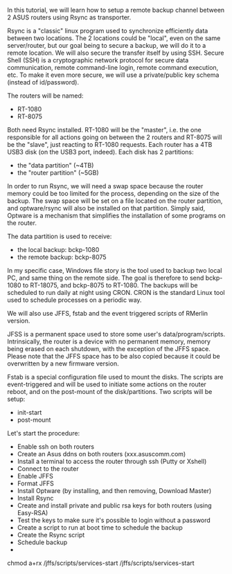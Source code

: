 In this tutorial, we will learn how to setup a remote backup channel between 2 ASUS routers using Rsync as transporter.

Rsync is a "classic" linux program used to synchronize efficiently data between two locations. The 2 locations could be "local", even on the same server/router, but our goal being to secure a backup, we will do it to a remote location. We will also secure the transfer itself by using SSH. Secure Shell (SSH) is a cryptographic network protocol for secure data communication, remote command-line login, remote command execution, etc. To make it even more secure, we will use a private/public key schema (instead of id/password).

The routers will be named:
* RT-1080
* RT-8075

Both need Rsync installed. RT-1080 will be the "master", i.e. the one responsible for all actions going on between the 2 routers and RT-8075 will be the "slave", just reacting to RT-1080 requests. Each router has a 4TB USB3 disk (on the USB3 port, indeed). Each disk has 2 partitions: 
* the "data partition" (~4TB)
* the "router partition" (~5GB)

In order to run Rsync, we will need a swap space because the router memory could be too limited for the process, depending on the size of the backup. The swap space will be set on a file located on the router partition, and optware/rsync will also be installed on that partition. Simply said, Optware is a mechanism that simplifies the installation of some programs on the router.

The data partition is used to receive:
* the local backup: bckp-1080
* the remote backup: bckp-8075

In my specific case, Windows file story is the tool used to backup two local PC, and same thing on the remote side.  The goal is therefore to send bckp-1080 to RT-18075, and bckp-8075 to RT-1080. The backups will be scheduled to run daily at night using CRON. CRON is the standard Linux tool used to schedule processes on a periodic way.

We will also use JFFS, fstab and the event triggered scripts of RMerlin version.

JFSS is a permanent space used to store some user's data/program/scripts. Intrinsically, the router is a device with no permanent memory, memory being erased on each shutdown, with the exception of the JFFS space. Please note that the JFFS space has to be also copied because it could be overwritten by a new firmware version.

Fstab is a special configuration file used to mount the disks. The scripts are event-triggered and will be used to initiate some actions on the router reboot, and on the post-mount of the disk/partitions. Two scripts will be setup:
* init-start
* post-mount

Let's start the procedure:
* Enable ssh on both routers
* Create an Asus ddns on both routers (xxx.asuscomm.com)
* Install a terminal to access the router through ssh (Putty or Xshell)
* Connect to the router
* Enable JFFS
* Format JFFS
* Install Optware (by installing, and then removing, Download Master)
* Install Rsync
* Create and install private and public rsa keys for both routers (using Easy-RSA)
* Test the keys to make sure it's possible to login without a password
* Create a script to run at boot time to schedule the backup
* Create the Rsync script
* Schedule backup
* 
chmod a+rx /jffs/scripts/services-start
/jffs/scripts/services-start